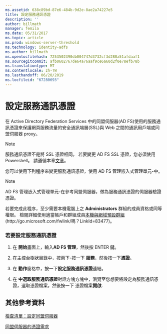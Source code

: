 ```yaml
---
ms.assetid: 638c89bd-87e6-484b-9d2e-8ae2a74227e5
title: 設定服務通訊憑證
description: ''
author: billmath
manager: femila
ms.date: 05/31/2017
ms.topic: article
ms.prod: windows-server-threshold
ms.technology: identity-adfs
ms.author: billmath
ms.openlocfilehash: 7253502390db004747d3732cf3d288a51afdaaf1
ms.sourcegitcommit: afb0602767de64a76aaf9ce6a60d2f0e78efb78b
ms.translationtype: MT
ms.contentlocale: zh-TW
ms.lasthandoff: 06/20/2019
ms.locfileid: "67280693"
---
```

# <a name="set-a-service-communications-certificate"></a>設定服務通訊憑證


在 Active Directory Federation Services 中的同盟伺服器\(AD FS\)使用的服務通訊憑證來保護網頁服務流量的安全通訊端層\(SSL\)與 Web 之間的通訊用戶端或同盟伺服器 proxy。

> [!NOTE]  
> 服務通訊憑證不是將 SSL 憑證相同。 若要變更 AD FS SSL 憑證，您必須使用 Powershell。 請遵循本章[文章](https://docs.microsoft.com/windows-server/identity/ad-fs/operations/manage-ssl-certificates-ad-fs-wap)。


您可以使用下列程序來變更服務通訊憑證，使用 AD FS 管理嵌入式管理單元\-中。  

> [!NOTE]  
> AD FS 管理嵌入式管理單元\-在參考同盟伺服器，做為服務通訊憑證的伺服器驗證憑證。  

若要完成此程序，至少需要本機電腦上之 **Administrators** 群組的成員資格或同等權限。  檢閱詳細使用適當帳戶和群組成員[本機與網域預設群組](https://go.microsoft.com/fwlink/?LinkId=83477) \(http:\/\/go.microsoft.com\/fwlink\/嗎？LinkId\=83477\)。   

### <a name="to-set-a-service-communications-certificate"></a>若要設定服務通訊憑證  

1.  在 **開始**畫面上，輸入**AD FS 管理**，然後按 ENTER 鍵。  

2.  在主控台樹狀目錄中，按兩下\-按一下 **服務**，然後按一下**憑證**。  

3.  在 **動作**窗格中，按一下**設定服務通訊憑證**連結。  

4.  在 **中選取服務通訊憑證**對話方塊方塊中，瀏覽至您想要將設定為服務通訊憑證，選取憑證檔案，然後按一下 憑證檔案**開啟**.  

## <a name="additional-references"></a>其他參考資料  
[檢查清單：設定同盟伺服器](Checklist--Setting-Up-a-Federation-Server.md)  

[同盟伺服器的憑證需求](https://technet.microsoft.com/library/dd807040.aspx)  

